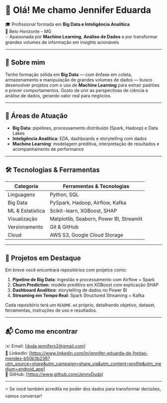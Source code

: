 # 👋 Olá! Me chamo Jennifer Eduarda

🎓 Profissional formada em **Big Data e Inteligência Analítica**  
📍 Belo Horizonte – MG  
💡 Apaixonada por **Machine Learning**, **Análise de Dados** e por transformar grandes volumes de informação em insights acionáveis

---

## 💼 Sobre mim

Tenho formação sólida em **Big Data** — com ênfase em coleta, armazenamento e manipulação de grandes volumes de dados — busco desenvolver projetos com o uso de **Machine Learning** para extrair padrões e prever comportamentos. Gosto de unir as perspectivas de ciência e análise de dados, gerando valor real para negócios.

---

## 🚀 Áreas de Atuação

- **Big Data**: pipelines, processamento distribuído (Spark, Hadoop) e Data Lakes  
- **Inteligência Analítica**: EDA, dashboards e storytelling com dados  
- **Machine Learning**: modelagem preditiva, interpretação de resultados e acompanhamento de performance  

---

## 🛠️ Tecnologias & Ferramentas

| Categoria        | Ferramentas & Tecnologias                            |
|------------------|------------------------------------------------------|
| Linguagens       | Python, SQL                                          |
| Big Data         | PySpark, Hadoop, Airflow, Kafka                      |
| ML & Estatística | Scikit-learn, XGBoost, SHAP                          |
| Visualização     | Matplotlib, Seaborn, Power BI, Streamlit             |
| Versionamento    | Git & GitHub                                         |
| Cloud            | AWS S3, Google Cloud Storage                         |

---

## 📁 Projetos em Destaque

Em breve você encontrará repositórios com projetos como:

1. **Pipeline de Big Data**: ingestão e processamento com Airflow + Spark  
2. **Churn Prediction**: modelo preditivo em XGBoost com explicação SHAP  
3. **Dashboard Analítico**: storytelling de dados no Power BI  
4. **Streaming em Tempo Real**: Spark Structured Streaming + Kafka  

Cada repositório terá um `README.md` próprio, detalhando objetivo, dataset, ferramentas, instruções de uso e resultados.

---

## 📬 Como me encontrar

✉️ Email: [duda.jennifers2@gmail.com]  
🔗 LinkedIn: [https://www.linkedin.com/in/jennifer-eduarda-de-freitas-mendes-b50b3b236?utm_source=share&utm_campaign=share_via&utm_content=profile&utm_medium=android_app]  
🐙 GitHub: [https://www.github.com/JennyDuda]  

---

⭐ Se você também acredita no poder dos dados para transformar decisões, vamos conversar!
